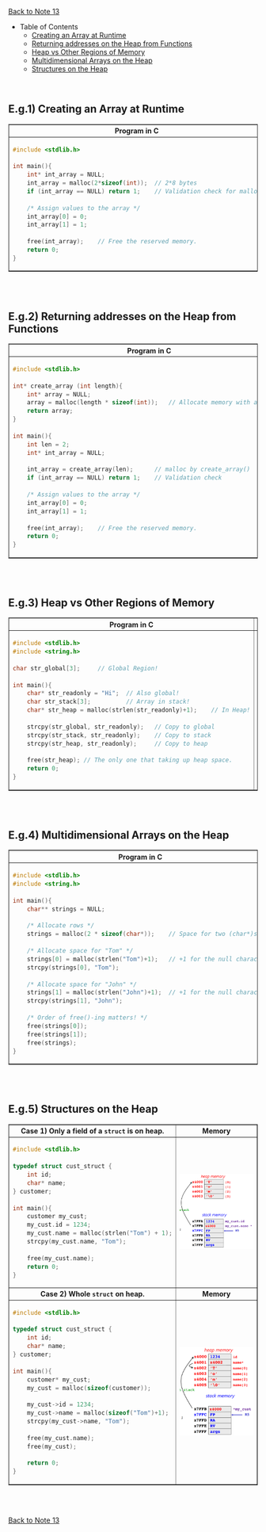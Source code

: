 [Back to Note 13](m13.md#concept-heap-api-malloc-free)

- Table of Contents
  - [Creating an Array at Runtime](#eg1-creating-an-array-at-runtime)
  - [Returning addresses on the Heap from Functions](#eg2-returning-addresses-on-the-heap-from-functions)
  - [Heap vs Other Regions of Memory](#eg3-heap-vs-other-regions-of-memory)
  - [Multidimensional Arrays on the Heap](#eg4-multidimensional-arrays-on-the-heap)
  - [Structures on the Heap](#eg5-structures-on-the-heap)

<br>

## E.g.1) Creating an Array at Runtime

<table border="1">
    <tr>
        <th>Program in C</th>
        <th> Memory </th>
    </tr>
    <tr>
        <td>

```c
#include <stdlib.h>

int main(){
    int* int_array = NULL;
    int_array = malloc(2*sizeof(int));  // 2*8 bytes
    if (int_array == NULL) return 1;    // Validation check for malloc

    /* Assign values to the array */
    int_array[0] = 0;
    int_array[1] = 1;

    free(int_array);    // Free the reserved memory.
    return 0;
}
```

</td>
        <td><img src="../images/m13/002.png" width="400px"></td>
    </tr>
</table><br><br>


## E.g.2) Returning addresses on the Heap from Functions

<table border="1">
    <tr>
        <th>Program in C</th>
        <th> Memory </th>
    </tr>
    <tr>
        <td>

```c
#include <stdlib.h>

int* create_array (int length){
    int* array = NULL;
    array = malloc(length * sizeof(int));   // Allocate memory with argument!
    return array;
}

int main(){
    int len = 2;
    int* int_array = NULL;

    int_array = create_array(len);      // malloc by create_array()
    if (int_array == NULL) return 1;    // Validation check

    /* Assign values to the array */
    int_array[0] = 0;
    int_array[1] = 1;

    free(int_array);    // Free the reserved memory.
    return 0;
}
```

</td>
        <td><img src="../images/m13/003.png" width="400px"></td>
    </tr>
</table><br><br>


## E.g.3) Heap vs Other Regions of Memory

<table border="1">
    <tr>
        <th>Program in C</th>
        <th> Memory </th>
    </tr>
    <tr>
        <td>

```c
#include <stdlib.h>
#include <string.h>

char str_global[3];     // Global Region!

int main(){
    char* str_readonly = "Hi";  // Also global!
    char str_stack[3];          // Array in stack!
    char* str_heap = malloc(strlen(str_readonly)+1);    // In Heap!

    strcpy(str_global, str_readonly);   // Copy to global
    strcpy(str_stack, str_readonly);    // Copy to stack
    strcpy(str_heap, str_readonly);     // Copy to heap

    free(str_heap); // The only one that taking up heap space.
    return 0;
}
```

</td>
        <td><img src="../images/m13/004.png" width="400px"></td>
    </tr>
</table><br><br>


## E.g.4) Multidimensional Arrays on the Heap

<table border="1">
    <tr>
        <th>Program in C</th>
        <th> Memory </th>
    </tr>
    <tr>
        <td>

```c
#include <stdlib.h>
#include <string.h>

int main(){
    char** strings = NULL;

    /* Allocate rows */
    strings = malloc(2 * sizeof(char*));    // Space for two (char*)s

    /* Allocate space for "Tom" */
    strings[0] = malloc(strlen("Tom")+1);   // +1 for the null character
    strcpy(strings[0], "Tom");

    /* Allocate space for "John" */
    strings[1] = malloc(strlen("John")+1);  // +1 for the null character
    strcpy(strings[1], "John");

    /* Order of free()-ing matters! */
    free(strings[0]);
    free(strings[1]);
    free(strings);
}
```

</td>
        <td><img src="../images/m13/005.png" width="400px"></td>
    </tr>
</table><br><br>


## E.g.5) Structures on the Heap

<table border="1">
    <tr>
        <th>Case 1) Only a field of a <code>struct</code> is on heap.</th>
        <th> Memory </th>
    </tr>
    <tr>
        <td>

```c
#include <stdlib.h>

typedef struct cust_struct {
    int id;
    char* name;
} customer;

int main(){
    customer my_cust;
    my_cust.id = 1234;
    my_cust.name = malloc(strlen("Tom") + 1);
    strcpy(my_cust.name, "Tom");

    free(my_cust.name);
    return 0;
}
```

</td>
        <td><img src="../images/m13/006.png" width="400px"></td>
    </tr>
    <tr>
        <th>Case 2) Whole <code>struct</code> on heap.</th>
        <th> Memory </th>
    </tr>
    <tr>
        <td>

```c
#include <stdlib.h>

typedef struct cust_struct {
    int id;
    char* name;
} customer;

int main(){
    customer* my_cust;
    my_cust = malloc(sizeof(customer));

    my_cust->id = 1234;
    my_cust->name = malloc(sizeof("Tom")+1);
    strcpy(my_cust->name, "Tom");

    free(my_cust.name);
    free(my_cust);

    return 0;
}
```

</td>
        <td><img src="../images/m13/007.png" width="400px"></td>
    </tr>
</table><br><br>




[Back to Note 13](m13.md#concept-heap-api-malloc-free)